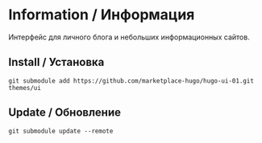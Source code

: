 # Information / Информация

Интерфейс для личного блога и небольших информационных сайтов.

## Install / Установка

```
git submodule add https://github.com/marketplace-hugo/hugo-ui-01.git themes/ui
```

## Update / Обновление

```
git submodule update --remote
```
